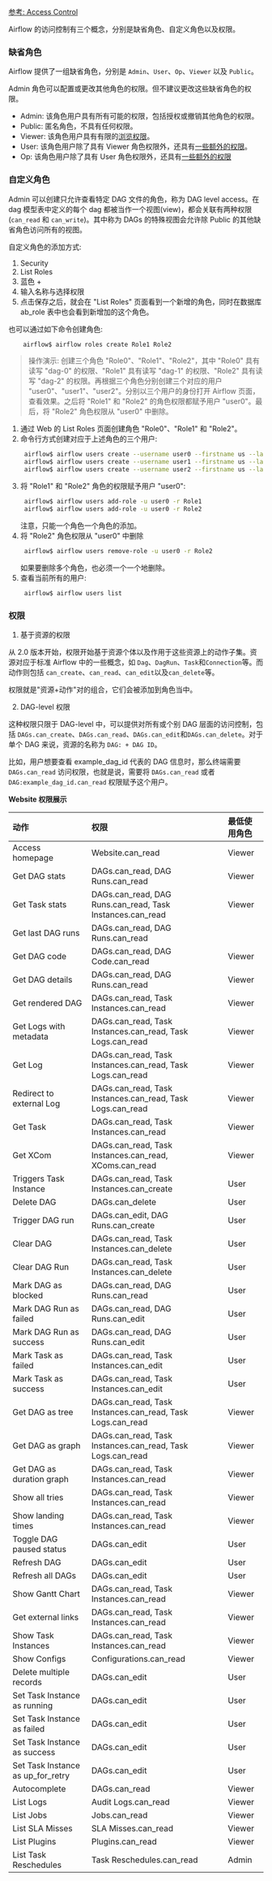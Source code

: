 [参考: Access Control](https://airflow.apache.org/docs/apache-airflow/2.0.2/security/access-control.html)

Airflow 的访问控制有三个概念，分别是缺省角色、自定义角色以及权限。

### 缺省角色

Airflow 提供了一组缺省角色，分别是 `Admin`、`User`、`Op`、`Viewer` 以及 `Public`。

Admin 角色可以配置或更改其他角色的权限。但不建议更改这些缺省角色的权限。

* Admin: 该角色用户具有所有可能的权限，包括授权或撤销其他角色的权限。
* Public: 匿名角色，不具有任何权限。
* Viewer: 该角色用户具有有限的[浏览权限](doc/Viewer.security.py)。
* User: 该角色用户除了具有 Viewer 角色权限外，还具有[一些额外的权限](doc/User.security.py)。
* Op: 该角色用户除了具有 User 角色权限外，还具有[一些额外的权限](doc/Op.security.py)


### 自定义角色

Admin 可以创建只允许查看特定 DAG 文件的角色，称为 DAG level access。在 dag 模型表中定义的每个 dag 都被当作一个视图(view)，都会关联有两种权限(`can_read` 和 `can_write`)。其中称为 DAGs 的特殊视图会允许除 Public 的其他缺省角色访问所有的视图。

自定义角色的添加方式:
1. Security
2. List Roles
3. 蓝色 +
4. 输入名称与选择权限
5. 点击保存之后，就会在 "List Roles" 页面看到一个新增的角色，同时在数据库 ab_role 表中也会看到新增加的这个角色。

也可以通过如下命令创建角色:
```sh
    airflow$ airflow roles create Role1 Role2
```

> 操作演示: 创建三个角色 "Role0"、"Role1"、"Role2"，其中 "Role0" 具有读写 "dag-0" 的权限、"Role1" 具有读写 "dag-1" 的权限、"Role2" 具有读写 "dag-2" 的权限。再根据三个角色分别创建三个对应的用户 "user0"、"user1"、"user2"。分别以三个用户的身份打开 Airflow 页面，查看效果。之后将 "Role1" 和 "Role2" 的角色权限都赋予用户 "user0"。最后，将 "Role2" 角色权限从 "user0" 中删除。
1. 通过 Web 的 List Roles 页面创建角色 "Role0"、"Role1" 和 "Role2"。
2. 命令行方式创建对应于上述角色的三个用户:
   ```sh
    airflow$ airflow users create --username user0 --firstname us --lastname er0 --email user@email.com --role Role0 --password user0123
    airflow$ airflow users create --username user1 --firstname us --lastname er1 --email user@email.com --role Role1 --password user1123
    airflow$ airflow users create --username user2 --firstname us --lastname er2 --email user@email.com --role Role2 --password user2123
   ```
3. 将 "Role1" 和 "Role2" 角色的权限赋予用户 "user0":
   ```sh
    airflow$ airflow users add-role -u user0 -r Role1
    airflow$ airflow users add-role -u user0 -r Role2
   ```
   注意，只能一个角色一个角色的添加。
4. 将 "Role2" 角色权限从 "user0" 中删除
   ```sh
    airflow$ airflow users remove-role -u user0 -r Role2
   ```
   如果要删除多个角色，也必须一个一个地删除。
5. 查看当前所有的用户:
   ```sh
    airflow$ airflow users list
   ```

### 权限

1. 基于资源的权限

从 2.0 版本开始，权限开始基于资源个体以及作用于这些资源上的动作子集。资源对应于标准 Airflow 中的一些概念，如 `Dag`、`DagRun`、`Task`和`Connection`等。而动作则包括 `can_create`、`can_read`、`can_edit`以及`can_delete`等。

权限就是"资源+动作"对的组合，它们会被添加到角色当中。

2. DAG-level 权限

这种权限只限于 DAG-level 中，可以提供对所有或个别 DAG 层面的访问控制，包括 `DAGs.can_create`、`DAGs.can_read`、`DAGs.can_edit`和`DAGs.can_delete`。对于单个 DAG 来说，资源的名称为 `DAG: + DAG ID`。

比如，用户想要查看 example_dag_id 代表的 DAG 信息时，那么终端需要 `DAGs.can_read` 访问权限，也就是说，需要将 `DAGs.can_read` 或者 `DAG:example_dag_id.can_read` 权限赋予这个用户。

<strong>Website 权限展示</strong>

|     动作     |     权限     | 最低使用角色 |
|:------------|:-------------|:-------------|
| Access homepage | Website.can_read | Viewer |
| Get DAG stats | DAGs.can_read, DAG Runs.can_read | Viewer |
| Get Task stats | DAGs.can_read, DAG Runs.can_read, Task Instances.can_read | Viewer |
| Get last DAG runs | DAGs.can_read, DAG Runs.can_read |
| Get DAG code | DAGs.can_read, DAG Code.can_read | Viewer |
| Get DAG details | DAGs.can_read, DAG Runs.can_read | Viewer |
| Get rendered DAG | DAGs.can_read, Task Instances.can_read | Viewer |
| Get Logs with metadata | DAGs.can_read, Task Instances.can_read, Task Logs.can_read | Viewer |
| Get Log | DAGs.can_read, Task Instances.can_read, Task Logs.can_read | Viewer |
| Redirect to external Log | DAGs.can_read, Task Instances.can_read, Task Logs.can_read | Viewer |
| Get Task | DAGs.can_read, Task Instances.can_read | Viewer |
| Get XCom | DAGs.can_read, Task Instances.can_read, XComs.can_read | Viewer |
| Triggers Task Instance | DAGs.can_read, Task Instances.can_create | User |
| Delete DAG | DAGs.can_delete | User |
| Trigger DAG run | DAGs.can_edit, DAG Runs.can_create | User |
| Clear DAG | DAGs.can_read, Task Instances.can_delete | User |
| Clear DAG Run | DAGs.can_read, Task Instances.can_delete | User |
| Mark DAG as blocked | DAGs.can_read, DAG Runs.can_read | User |
| Mark DAG Run as failed | DAGs.can_read, DAG Runs.can_edit | User |
| Mark DAG Run as success | DAGs.can_read, DAG Runs.can_edit | User |
| Mark Task as failed | DAGs.can_read, Task Instances.can_edit | User |
| Mark Task as success | DAGs.can_read, Task Instances.can_edit | User |
| Get DAG as tree | DAGs.can_read, Task Instances.can_read, Task Logs.can_read | Viewer |
| Get DAG as graph | DAGs.can_read, Task Instances.can_read, Task Logs.can_read | Viewer |
| Get DAG as duration graph | DAGs.can_read, Task Instances.can_read | Viewer |
| Show all tries | DAGs.can_read, Task Instances.can_read | Viewer |
| Show landing times | DAGs.can_read, Task Instances.can_read | Viewer |
| Toggle DAG paused status | DAGs.can_edit | User |
| Refresh DAG | DAGs.can_edit | User |
| Refresh all DAGs | DAGs.can_edit | User |
| Show Gantt Chart | DAGs.can_read, Task Instances.can_read | Viewer |
| Get external links | DAGs.can_read, Task Instances.can_read | Viewer |
| Show Task Instances | DAGs.can_read, Task Instances.can_read | Viewer |
| Show Configs | Configurations.can_read | Viewer |
| Delete multiple records | DAGs.can_edit | User |
| Set Task Instance as running | DAGs.can_edit | User |
| Set Task Instance as failed | DAGs.can_edit | User |
| Set Task Instance as success | DAGs.can_edit | User |
| Set Task Instance as up_for_retry | DAGs.can_edit | User |
| Autocomplete | DAGs.can_read | Viewer |
| List Logs | Audit Logs.can_read | Viewer |
| List Jobs | Jobs.can_read | Viewer |
| List SLA Misses | SLA Misses.can_read | Viewer |
| List Plugins | Plugins.can_read | Viewer |
| List Task Reschedules | Task Reschedules.can_read | Admin |
